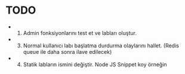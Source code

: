 # TODO


- 1) Admin fonksiyonlarını test et ve labları oluştur.
- 3) Normal kullanıcı labı başlatma durdurma olaylarını hallet. (Redis queue ile daha sonra ilave edilecek)

- 4) Statik labların ismini değiştir. Node JS Snippet koy örneğin
